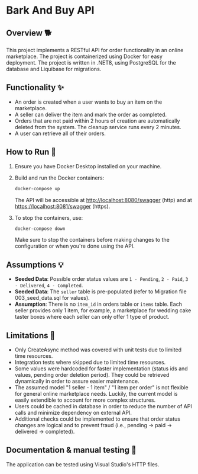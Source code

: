 # Bark And Buy API

## Overview 🐕

This project implements a RESTful API for order functionality in an online marketplace. The project is containerized using Docker for easy deployment.
The project is written in .NET8, using PostgreSQL for the database and Liquibase for migrations.

## Functionality ✨

- An order is created when a user wants to buy an item on the marketplace.
- A seller can deliver the item and mark the order as completed.
- Orders that are not paid within 2 hours of creation are automatically deleted from the system. The cleanup service runs every 2 minutes.
- A user can retrieve all of their orders.

## How to Run 🏃

1. Ensure you have Docker Desktop installed on your machine.
2. Build and run the Docker containers:

    ```bash
    docker-compose up
    ```

   The API will be accessible at [http://localhost:8080/swagger](http://localhost:8080/swagger) (http) and at [https://localhost:8081/swagger](https://localhost:8081/swagger) (https).

3. To stop the containers, use:

    ```bash
    docker-compose down
    ```
   Make sure to stop the containers before making changes to the configuration or when you're done using the API.

## Assumptions 💡

- **Seeded Data**: Possible order status values are `1 - Pending`, `2 - Paid`, `3 - Delivered`, `4 - Completed`. 
- **Seeded Data**: The `seller` table is pre-populated (refer to Migration file 003_seed_data.sql for values).
- **Assumption**: There is no `item_id` in orders table or `items` table. Each seller provides only 1 item, for example, a marketplace for wedding cake taster boxes where each seller can only offer 1 type of product.

## Limitations 🧠
- Only CreateAsync method was covered with unit tests due to limited time resources.
- Integration tests where skipped due to limited time resources.
- Some values were hardcoded for faster implementation (status ids and values, pending order deletion period). They could be retrieved dynamically in order to assure easier maintenance. 
- The assumed model "1 seller - 1 item" / "1 item per order" is not flexible for general online marketplace needs. Luckily, the current model is easily extendible to account for more complex structures.
- Users could be cached in database in order to reduce the number of API calls and minimize dependency on external API.
- Additional checks could be implemented to ensure that order status changes are logical and to prevent fraud (i.e., pending -> paid -> delivered -> completed).

## Documentation & manual testing 🌻

The application can be tested using Visual Studio's HTTP files.
